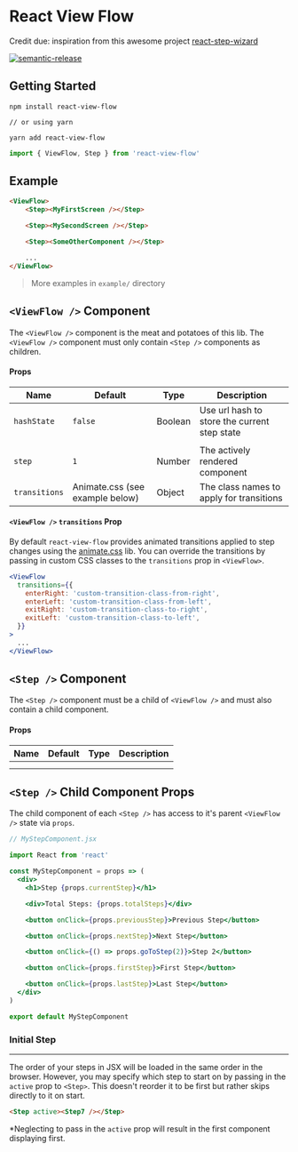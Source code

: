 # React View Flow

Credit due: inspiration from this awesome project [react-step-wizard](https://github.com/jcmcneal/react-step-wizard)

[![semantic-release](https://img.shields.io/badge/%20%20%F0%9F%93%A6%F0%9F%9A%80-semantic--release-e10079.svg)](https://github.com/semantic-release/semantic-release)

## Getting Started

```
npm install react-view-flow

// or using yarn

yarn add react-view-flow
```

```javascript
import { ViewFlow, Step } from 'react-view-flow'
```

## Example

```html
<ViewFlow>
    <Step><MyFirstScreen /></Step>

    <Step><MySecondScreen /></Step>

    <Step><SomeOtherComponent /></Step>

    ...
</ViewFlow>
```

> More examples in `example/` directory

## `<ViewFlow />` Component

The `<ViewFlow />` component is the meat and potatoes of this lib. The `<ViewFlow />`
component must only contain `<Step />` components as children.

#### Props

| Name          | Default                         | Type   | Description                              |
| ------------- | ------------------------------- | ------ | ---------------------------------------- |
| `hashState` | `false` | Boolean | Use url hash to store the current step state |
|  |  |  |
| `step` | `1` | Number | The actively rendered component |
| `transitions` | Animate.css (see example below) | Object | The class names to apply for transitions |

#### `<ViewFlow />` `transitions` Prop

By default `react-view-flow` provides animated transitions applied to step changes
using the [animate.css](https://daneden.github.io/animate.css/) lib. You can override
the transitions by passing in custom CSS classes to the `transitions` prop in
`<ViewFlow>`.

```jsx
<ViewFlow
  transitions={{
    enterRight: 'custom-transition-class-from-right',
    enterLeft: 'custom-transition-class-from-left',
    exitRight: 'custom-transition-class-to-right',
    exitLeft: 'custom-transition-class-to-left',
  }}
>
  ...
</ViewFlow>
```

## `<Step />` Component

The `<Step />` component must be a child of `<ViewFlow />` and must also contain a
child component.

#### Props

| Name | Default | Type | Description |
| ---- | ------- | ---- | ----------- |
|      |         |      |
|      |         |      |

## `<Step />` Child Component Props

The child component of each `<Step />` has access to it's parent `<ViewFlow />`
state via `props`.

```jsx
// MyStepComponent.jsx

import React from 'react'

const MyStepComponent = props => (
  <div>
    <h1>Step {props.currentStep}</h1>

    <div>Total Steps: {props.totalSteps}</div>

    <button onClick={props.previousStep}>Previous Step</button>

    <button onClick={props.nextStep}>Next Step</button>

    <button onClick={() => props.goToStep(2)}>Step 2</button>

    <button onClick={props.firstStep}>First Step</button>

    <button onClick={props.lastStep}>Last Step</button>
  </div>
)

export default MyStepComponent
```

### Initial Step

---

The order of your steps in JSX will be loaded in the same order in the browser.
However, you may specify which step to start on by passing in the `active`
prop to `<Step>`. This doesn't reorder it to be first but rather skips directly
to it on start.

```html
<Step active><Step7 /></Step>
```

\*Neglecting to pass in the `active` prop will result in the first component displaying first.
